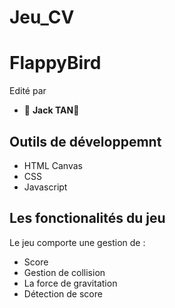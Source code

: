 # Jeu_CV

<h1>FlappyBird</h1>

<p>Edité par 
	<ul>
		<li>🤩 <strong>Jack TAN</strong>🤔</li>
	</ul>
</p>

<h2>Outils de développemnt</h2>
<ul>
    <li>HTML Canvas</li>
    <li>CSS</li>
    <li>Javascript</li>
</ul
>

<h2>Les fonctionalités du jeu</h2>
<p>Le jeu comporte une gestion de :</p>
  <ul>
    <li>Score</li>
    <li>Gestion de collision </li>
    <li>La force de gravitation</li>
    <li>Détection de score</li>
  </ul>
